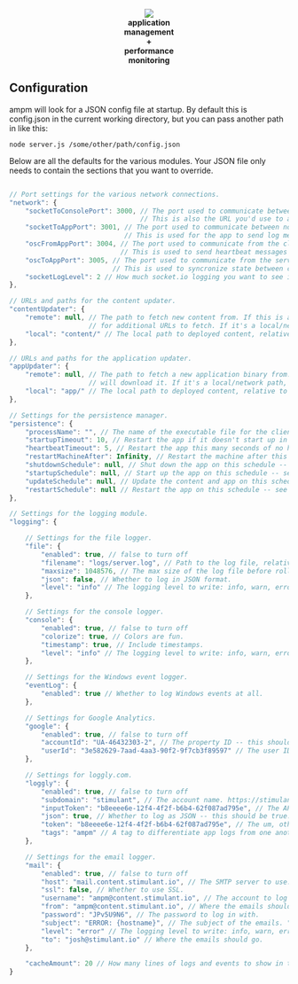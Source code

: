 <p align="center">
  <img src="https://github.com/stimulant/ampm/blob/master/README.png?raw=true"/>
  <br/><strong>application<br/>management<br/>+<br/>performance<br/>monitoring</strong>
</p>

## Configuration

ampm will look for a JSON config file at startup. By default this is config.json in the current working directory, but you can pass another path in like this:

```node server.js /some/other/path/config.json```

Below are all the defaults for the various modules. Your JSON file only needs to contain the sections that you want to override.

```JavaScript

// Port settings for the various network connections.
"network": {
    "socketToConsolePort": 3000, // The port used to communicate between node and the browser. 
                                 // This is also the URL you'd use to access the console, such as http://localhost:3000.
    "socketToAppPort": 3001, // The port used to communicate between node and the client app over a TCP socket.
                             // This is used for the app to send log messages and event tracking.
    "oscFromAppPort": 3004, // The port used to communicate from the client app to the server over UDP/OSC.
                            // This is used to send heartbeat messages and syncronize state between clients.
    "oscToAppPort": 3005, // The port used to communicate from the server to the client app over UDP/OSC.
                          // This is used to syncronize state between clients.
    "socketLogLevel": 2 // How much socket.io logging you want to see in the console. Higher is more debug info.
},

// URLs and paths for the content updater.
"contentUpdater": {
    "remote": null, // The path to fetch new content from. If this is a URL, ampm will look for an XML file and parse it
                    // for additional URLs to fetch. If it's a local/network path, it will use robocopy to fetch a directory.
    "local": "content/" // The local path to deployed content, relative to server.js.
},

// URLs and paths for the application updater.
"appUpdater": {
    "remote": null, // The path to fetch a new application binary from. This should be a single zip file. If it's a URL, ampm
                    // will download it. If it's a local/network path, it will use robocopy.
    "local": "app/" // The local path to deployed content, relative to server.js.
},

// Settings for the persistence manager.
"persistence": {
    "processName": "", // The name of the executable file for the client app.
    "startupTimeout": 10, // Restart the app if it doesn't start up in this much time.
    "heartbeatTimeout": 5, // Restart the app this many seconds of no heartbeat messages.
    "restartMachineAfter": Infinity, // Restart the machine after this many app restarts.
    "shutdownSchedule": null, // Shut down the app on this schedule -- see cronmaker.com for the format.
    "startupSchedule": null, // Start up the app on this schedule -- see cronmaker.com for the format.
    "updateSchedule": null, // Update the content and app on this schedule -- see cronmaker.com for the format.
    "restartSchedule": null // Restart the app on this schedule -- see cronmaker.com for the format.
},

// Settings for the logging module.
"logging": {

	// Settings for the file logger.
    "file": {
        "enabled": true, // false to turn off
        "filename": "logs/server.log", // Path to the log file, relative to server.js.
        "maxsize": 1048576, // The max size of the log file before rolling over (1MB default)
        "json": false, // Whether to log in JSON format.
        "level": "info" // The logging level to write: info, warn, error.
    },

    // Settings for the console logger.
    "console": {
        "enabled": true, // false to turn off
        "colorize": true, // Colors are fun.
        "timestamp": true, // Include timestamps.
        "level": "info" // The logging level to write: info, warn, error.
    },

    // Settings for the Windows event logger.
    "eventLog": {
        "enabled": true // Whether to log Windows events at all.
    },

    // Settings for Google Analytics.
    "google": {
        "enabled": true, // false to turn off
        "accountId": "UA-46432303-2", // The property ID -- this should be unique per project.
        "userId": "3e582629-7aad-4aa3-90f2-9f7cb3f89597" // The user ID -- this should always be the same.
    },

    // Settings for loggly.com.
    "loggly": {
        "enabled": true, // false to turn off
        "subdomain": "stimulant", // The account name. https://stimulant.loggly.com/dashboards
        "inputToken": "b8eeee6e-12f4-4f2f-b6b4-62f087ad795e", // The API token.
        "json": true, // Whether to log as JSON -- this should be true.
        "token": "b8eeee6e-12f4-4f2f-b6b4-62f087ad795e", // The um, other token.
        "tags": "ampm" // A tag to differentiate app logs from one another in loggly.
    },

    // Settings for the email logger.
    "mail": {
        "enabled": true, // false to turn off
        "host": "mail.content.stimulant.io", // The SMTP server to use.
        "ssl": false, // Whether to use SSL.
        "username": "ampm@content.stimulant.io", // The account to log in with.
        "from": "ampm@content.stimulant.io", // Where the emails should appear to be from.
        "password": "JPv5U9N6", // The password to log in with.
        "subject": "ERROR: {hostname}", // The subject of the emails. "{hostname}" is replaced by the output of os.hostname().
        "level": "error" // The logging level to write: info, warn, error.
        "to": "josh@stimulant.io" // Where the emails should go.
    },

    "cacheAmount": 20 // How many lines of logs and events to show in the web console.
}

```